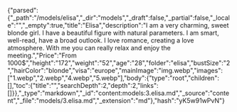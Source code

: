 {"parsed":{"_path":"/models/elisa","_dir":"models","_draft":false,"_partial":false,"_locale":"","_empty":true,"title":"Elisa","description":"I am a very charming, sweet blonde girl. I have a beautiful figure with natural parameters. I am smart, well-read, have a broad outlook. I love romance, creating a love atmosphere. With me you can really relax and enjoy the meeting.","Price":"From 1000$","height":"172","weight":"52","age":"28","folder":"elisa","bustSize":"2","hairColor":"blonde","visa":"europe","mainImage":"img.webp","images":["1.webp","2.webp","4.webp","5.webp"],"body":{"type":"root","children":[],"toc":{"title":"","searchDepth":2,"depth":2,"links":[]}},"_type":"markdown","_id":"content:models:3.elisa.md","_source":"content","_file":"models/3.elisa.md","_extension":"md"},"hash":"yK5w91wPvN"}